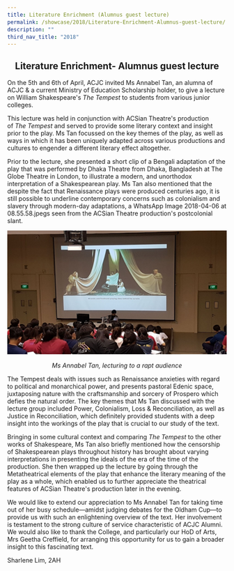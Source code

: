 ```yaml
---
title: Literature Enrichment (Alumnus guest lecture)
permalink: /showcase/2018/Literature-Enrichment-Alumnus-guest-lecture/
description: ""
third_nav_title: "2018"
---
```

## <center> Literature Enrichment- Alumnus guest lecture </center>

On the 5th and 6th of April, ACJC invited Ms Annabel Tan, an alumna of ACJC & a current Ministry of Education Scholarship holder, to give a lecture on William Shakespeare's _The Tempest_ to students from various junior colleges.

This lecture was held in conjunction with ACSian Theatre's production of _The Tempest_ and served to provide some literary context and insight prior to the play. Ms Tan focussed on the key themes of the play, as well as ways in which it has been uniquely adapted across various productions and cultures to engender a different literary effect altogether.

Prior to the lecture, she presented a short clip of a Bengali adaptation of the play that was performed by Dhaka Theatre from Dhaka, Bangladesh at The Globe Theatre in London, to illustrate a modern, and unorthodox interpretation of a Shakespearean play. Ms Tan also mentioned that the despite the fact that Renaissance plays were produced centuries ago, it is still possible to underline contemporary concerns such as colonialism and slavery through modern-day adaptations, a
WhatsApp Image 2018-04-06 at 08.55.58.jpegs seen from the ACSian Theatre production's postcolonial slant.

![](/images/WhatsApp%20Image%202018%2004-06%20at%200855%2058.jpeg)

_<center> Ms Annabel Tan, lecturing to a rapt audience</center>_

The Tempest deals with issues such as Renaissance anxieties with regard to political and monarchical power, and presents pastoral Edenic space, juxtaposing nature with the craftsmanship and sorcery of Prospero which defies the natural order. The key themes that Ms Tan discussed with the lecture group included Power, Colonialism, Loss & Reconciliation, as well as Justice in Reconciliation, which definitely provided students with a deep insight into the workings of the play that is crucial to our study of the text.

Bringing in some cultural context and comparing _The Tempest_ to the other works of Shakespeare, Ms Tan also briefly mentioned how the censorship of Shakespearean plays throughout history has brought about varying interpretations in presenting the ideals of the era of the time of the production. She then wrapped up the lecture by going through the Metatheatrical elements of the play that enhance the literary meaning of the play as a whole, which enabled us to further appreciate the theatrical features of ACSian Theatre's production later in the evening.

We would like to extend our appreciation to Ms Annabel Tan for taking time out of her busy schedule—amidst judging debates for the Oldham Cup—to provide us with such an enlightening overview of the text. Her involvement is testament to the strong culture of service characteristic of ACJC Alumni. We would also like to thank the College, and particularly our HoD of Arts, Mrs Geetha Creffield, for arranging this opportunity for us to gain a broader insight to this fascinating text.

Sharlene Lim, 2AH